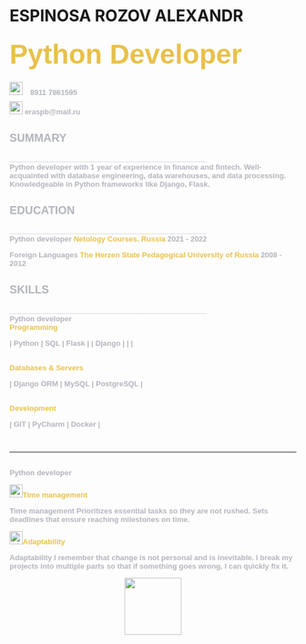 
# ESPINOSA ROZOV ALEXANDR


 <h3><font size="10" color="e8c149" face="Arial">Python Developer<br>

 <image src="https://eraalex.github.io/task3espinosa/telephone.png" width = "23">
 <font size="2" color="b2b5bc" face="Arial">8911 7861595<br>

 <image src="https://eraalex.github.io/task3espinosa/email.png" width = "23">
 <font size="2" color="b2b5bc" face="Arial"> eraspb@mail.ru
<br>

<h2>SUMMARY</h2>
________________________________________________
 <br>Python developer with 1 year of experience in finance and fintech.
Well-acquainted with database engineering, data warehouses, and data processing.
Knowledgeable in Python frameworks like Django, Flask.  <br>

<h2>EDUCATION</h2>
________________________________________________  <br>
Python developer
<font size="2" color="e8c149" face="Arial">Netology Courses. Russia</font>
2021 - 2022


Foreign Languages
<font size="2" color="e8c149" face="Arial">The Herzen State Pedagogical University of Russia</font>
2008 - 2012  <br>


<h2>SKILLS</h2>
________________________________________________<br>
Python developer
<br><font size="2" color="e8c149" face="Arial">Programming</font><br>

 
| Python     |    SQL     | Flask |
| Django     |  |    |

<br><font size="2" color="e8c149" face="Arial">Databases & Servers</font><br>


| Django ORM | MySQL | PostgreSQL |

<br><font size="2" color="e8c149" face="Arial">Development</font><br>

| GIT        | PyCharm | Docker |

<br>

________________________________________________
<br>Python developer<br>

<image src="https://eraalex.github.io/task3espinosa/clock2.png" width = "23"><font size="2" color="e8c149" face="Arial">Time management</font><br>

Time management
Prioritizes essential tasks so they are not rushed. Sets deadlines that ensure reaching milestones on time.
<br>

<image src="https://eraalex.github.io/task3espinosa/rings.png" width = "23"><font size="2" color="e8c149" face="Arial">Adaptability</font><br>

Adaptability
I remember that change is not personal and is inevitable. I break my projects into multiple parts so that if something goes wrong, I can quickly fix it.





<div id="header" align="center">
    <img src="https://media.giphy.com/media/M9gbBd9nbDrOTu1Mqx/giphy.gif" width="100"/>
</div>



